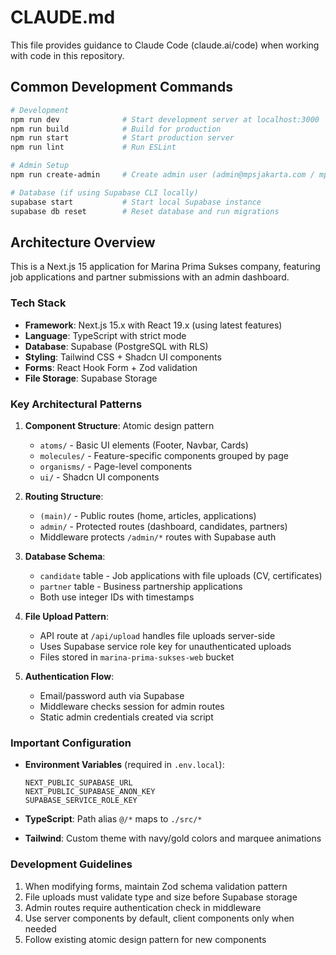 # CLAUDE.md

This file provides guidance to Claude Code (claude.ai/code) when working with code in this repository.

## Common Development Commands

```bash
# Development
npm run dev              # Start development server at localhost:3000
npm run build            # Build for production
npm run start            # Start production server
npm run lint             # Run ESLint

# Admin Setup
npm run create-admin     # Create admin user (admin@mpsjakarta.com / mps2025)

# Database (if using Supabase CLI locally)
supabase start           # Start local Supabase instance
supabase db reset        # Reset database and run migrations
```

## Architecture Overview

This is a Next.js 15 application for Marina Prima Sukses company, featuring job applications and partner submissions with an admin dashboard.

### Tech Stack

- **Framework**: Next.js 15.x with React 19.x (using latest features)
- **Language**: TypeScript with strict mode
- **Database**: Supabase (PostgreSQL with RLS)
- **Styling**: Tailwind CSS + Shadcn UI components
- **Forms**: React Hook Form + Zod validation
- **File Storage**: Supabase Storage

### Key Architectural Patterns

1. **Component Structure**: Atomic design pattern
   - `atoms/` - Basic UI elements (Footer, Navbar, Cards)
   - `molecules/` - Feature-specific components grouped by page
   - `organisms/` - Page-level components
   - `ui/` - Shadcn UI components

2. **Routing Structure**:
   - `(main)/` - Public routes (home, articles, applications)
   - `admin/` - Protected routes (dashboard, candidates, partners)
   - Middleware protects `/admin/*` routes with Supabase auth

3. **Database Schema**:
   - `candidate` table - Job applications with file uploads (CV, certificates)
   - `partner` table - Business partnership applications
   - Both use integer IDs with timestamps

4. **File Upload Pattern**:
   - API route at `/api/upload` handles file uploads server-side
   - Uses Supabase service role key for unauthenticated uploads
   - Files stored in `marina-prima-sukses-web` bucket

5. **Authentication Flow**:
   - Email/password auth via Supabase
   - Middleware checks session for admin routes
   - Static admin credentials created via script

### Important Configuration

- **Environment Variables** (required in `.env.local`):

  ```
  NEXT_PUBLIC_SUPABASE_URL
  NEXT_PUBLIC_SUPABASE_ANON_KEY
  SUPABASE_SERVICE_ROLE_KEY
  ```

- **TypeScript**: Path alias `@/*` maps to `./src/*`

- **Tailwind**: Custom theme with navy/gold colors and marquee animations

### Development Guidelines

1. When modifying forms, maintain Zod schema validation pattern
2. File uploads must validate type and size before Supabase storage
3. Admin routes require authentication check in middleware
4. Use server components by default, client components only when needed
5. Follow existing atomic design pattern for new components
